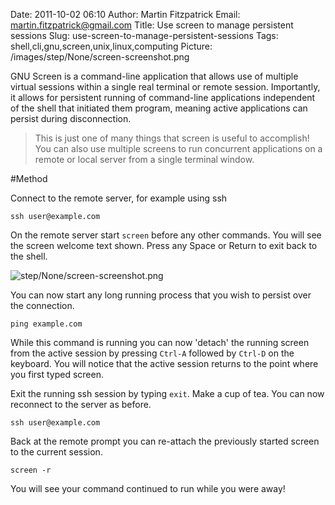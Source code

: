 Date: 2011-10-02 06:10
Author: Martin Fitzpatrick
Email: martin.fitzpatrick@gmail.com
Title: Use screen to manage persistent sessions
Slug: use-screen-to-manage-persistent-sessions
Tags: shell,cli,gnu,screen,unix,linux,computing
Picture: /images/step/None/screen-screenshot.png

GNU Screen is a command-line application that allows use of multiple virtual sessions within a single real terminal or remote session. Importantly, it allows for persistent running of command-line applications independent of the shell that initiated them program, meaning active applications can persist during disconnection.

<!-- PELICAN_END_SUMMARY -->


>This is just one of many things that screen is useful to accomplish! You can also use multiple screens to run concurrent applications on a remote or local server from a single terminal window.




#Method

Connect to the remote server, for example using ssh



    ssh user@example.com







On the remote server start `screen` before any other commands. You will see the screen welcome text shown. Press any Space or Return to exit back to the shell.

![step/None/screen-screenshot.png](/images/step/None/screen-screenshot.png)



You can now start any long running process that you wish to persist over the connection.



    ping example.com



While this command is running you can now 'detach' the running screen from the active session by pressing `Ctrl-A` followed by `Ctrl-D` on the keyboard. You will notice that the active session returns to the point where you first typed screen.



Exit the running ssh session by typing `exit`.  Make a cup of tea. You can now reconnect to the server as before.



    ssh user@example.com



Back at the remote prompt you can re-attach the previously started screen to the current session. 



    screen -r



You will see your command continued to run while you were away!







